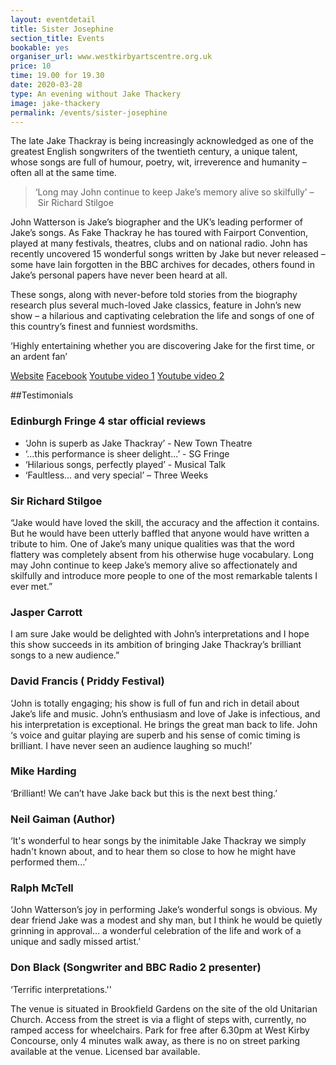 ```yaml
---
layout: eventdetail
title: Sister Josephine
section_title: Events
bookable: yes
organiser_url: www.westkirbyartscentre.org.uk
price: 10
time: 19.00 for 19.30
date: 2020-03-28
type: An evening without Jake Thackery
image: jake-thackery
permalink: /events/sister-josephine
---
```


The late Jake Thackray is being increasingly acknowledged as one of the greatest English songwriters of the twentieth century, a unique talent, whose songs are full of humour,
poetry, wit, irreverence and humanity – often all at the same time.

> ‘Long may John continue to keep Jake’s memory alive so skilfully’ – Sir Richard Stilgoe

John Watterson is Jake’s biographer and the UK’s leading performer of Jake’s songs. As Fake Thackray he has toured with Fairport Convention, played at many festivals, theatres, clubs and on national radio. John has recently uncovered 15 wonderful songs written by Jake but never released – some have lain forgotten in the BBC archives for decades, others found in Jake’s personal papers have never been heard at all.

These songs, along with never-before told stories from the biography research plus several much-loved Jake classics, feature in John’s new show – a hilarious and captivating celebration the life and songs of one of this country’s finest and funniest wordsmiths.

‘Highly entertaining whether you are discovering Jake for the first time, or an ardent fan’

[Website](http://www.fakethackray.com)
[Facebook](https://www.facebook.com/FakeThackray)
[Youtube video 1](http://www.youtube.com/watch?v=PoxGCAwC1Us)
[Youtube video 2](http://www.youtube.com/watch?v=Yvb8a0YWj5M)

##Testimonials

### Edinburgh Fringe 4 star official reviews

- ‘John is superb as Jake Thackray’ -  New Town Theatre
- ‘...this performance is sheer delight...’ - SG Fringe
- ‘Hilarious songs, perfectly played’ - Musical Talk
- ‘Faultless... and very special’ – Three Weeks

### Sir Richard Stilgoe

“Jake would have loved the skill, the accuracy and the affection it contains.
But he would have been utterly baffled that anyone would have written a tribute to him.
One of Jake’s many unique qualities was that the word flattery was completely absent from
his otherwise huge vocabulary. Long may John continue to keep Jake’s memory alive so
affectionately and skilfully and introduce more people to one of the most remarkable
talents I ever met.”

### Jasper Carrott

I am sure Jake would be delighted with John’s interpretations and I hope this show succeeds
in its ambition of bringing Jake Thackray’s brilliant songs to a new audience.”

### David Francis ( Priddy Festival)

‘John is totally engaging; his show is full of fun and rich in detail about Jake’s life
and music. John’s enthusiasm and love of Jake is infectious, and his interpretation is
exceptional. He brings the great man back to life. John ‘s voice and guitar playing are
superb and his sense of comic timing is brilliant.  I have never seen an audience laughing
so much!’   

### Mike Harding

‘Brilliant! We can’t have Jake back but this is the next best thing.’

### Neil Gaiman (Author)

‘It's wonderful to hear songs by the inimitable Jake Thackray we simply hadn't known about,
and to hear them so close to how he might have performed them...​’  

### Ralph McTell

‘John Watterson’s joy in performing Jake’s wonderful songs is obvious. My dear friend Jake
was a modest and shy man, but I think he would be quietly grinning in approval…
a wonderful celebration of the life and work of a unique and sadly missed artist.’

### Don Black (Songwriter and BBC Radio 2 presenter)

‘Terrific interpretations.''


The venue is situated in Brookfield Gardens on the site of the old Unitarian Church.
Access from the street is via a flight of steps with, currently, no ramped access for wheelchairs. Park for free after 6.30pm at West Kirby Concourse, only 4 minutes walk away, as there is no on street parking available at the venue. Licensed bar available.
